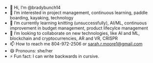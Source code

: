 - 👋 Hi, I’m @bradybunch14
- 👀 I’m interested in project management, continuous learning, paddle boarding, kayaking, technology
- 🌱 I’m currently learning knitting (unsuccessfully), AI/ML, continuous improvement in budget management, product lifecylce management
- 💞️ I’m looking to collaborate on new technologies, like AI and ML, blockchain and cryptocurrencies, AR and VR, CRISPR
- 📫 How to reach me 804-972-2506 or sarah.r.moore1@gmail.com
- 😄 Pronouns: she/her
- ⚡ Fun fact: I can write backwards in cursive. 

<!---
bradybunch14/bradybunch14 is a ✨ special ✨ repository because its `README.md` (this file) appears on your GitHub profile.
You can click the Preview link to take a look at your changes.
--->
